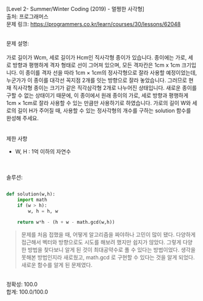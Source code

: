 [Level 2- Summer/Winter Coding (2019) - 멀쩡한 사각형] </br>
출처: 프로그래머스 </br>
문제 링크: <https://programmers.co.kr/learn/courses/30/lessons/62048> </br>

</br>
문제 설명:
</br>
</br>
가로 길이가 Wcm, 세로 길이가 Hcm인 직사각형 종이가 있습니다. 종이에는 가로, 세로 방향과 평행하게 격자 형태로 선이 그어져 있으며, 모든 격자칸은 1cm x 1cm 크기입니다. 이 종이를 격자 선을 따라 1cm × 1cm의 정사각형으로 잘라 사용할 예정이었는데, 누군가가 이 종이를 대각선 꼭지점 2개를 잇는 방향으로 잘라 놓았습니다. 그러므로 현재 직사각형 종이는 크기가 같은 직각삼각형 2개로 나누어진 상태입니다. 새로운 종이를 구할 수 없는 상태이기 때문에, 이 종이에서 원래 종이의 가로, 세로 방향과 평행하게 1cm × 1cm로 잘라 사용할 수 있는 만큼만 사용하기로 하였습니다.
가로의 길이 W와 세로의 길이 H가 주어질 때, 사용할 수 있는 정사각형의 개수를 구하는 solution 함수를 완성해 주세요.</br>

</br>
</br>
제한 사항 </br>

* W, H : 1억 이하의 자연수</br>

</br>
</br>
솔루션: </br>

```python

def solution(w,h):
    import math
    if (w > h):
        w, h = h, w
    
    return w*h - (h + w - math.gcd(w,h))
```

> 문제를 처음 접했을 때, 어떻게 알고리즘을 짜야하나 고민이 많이 됐다. 다양하게 접근해서 벡터와 방향으로도 시도를 해보려 했지만 쉽지가 않았다. 그렇게 다양한 방법을
  찾다보니 알게 된 것이 최대공약수로 풀 수 있다는 방법이었다. 생각을 못해본 방법인지라 새로웠고, math.gcd 로 구현할 수 있다는 것을 알게 되었다. 새로운 함수를
  알게 된 문제였다. 
  
</br>
정확성: 100.0</br>
합계: 100.0/100.0

